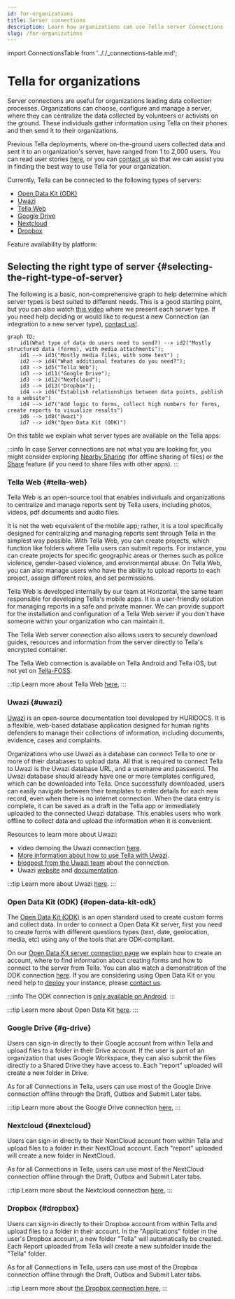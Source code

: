 ```yaml
---
id: for-organizations
title: Server connections
description: Learn how organizations can use Tella server Connections (Google Drive, Dropbox, Uwazi, ODK, Tella Web and Nextcloud) for research, advocacy, or accountability processes
slug: /for-organizations
---
```

import ConnectionsTable from '.././_connections-table.md';

# Tella for organizations

Server connections are useful for organizations leading data collection processes. Organizations can choose, configure and manage a server, where they can centralize the data collected by volunteers or activists on the ground. These individuals gather information using Tella on their phones and then send it to their organizations.

Previous Tella deployments, where on-the-ground users collected data and sent it to an organization's server, have ranged from 1 to 2,000 users. You can read user stories [here](/user-stories), or you can [contact us](/contact-us) so that we can assist you in finding the best way to use Tella for your organization.

Currently, Tella can be connected to the following types of servers:

* [Open Data Kit (ODK)](/odk)
* [Uwazi](/uwazi)
* [Tella Web](/tella-web)
* [Google Drive](/g-drive)
* [Nextcloud](/nextcloud)
* [Dropbox](/dropbox)

Feature availability by platform:
<ConnectionsTable/>

## Selecting the right type of server {#selecting-the-right-type-of-server}

The following is a basic, non-comprehensive graph to help determine which server types is best suited to different needs. This is a good starting point, but you can also watch [this video](/video-tutorials#connections-full-video) where we present each server type. If you need help deciding or would like to request a new Connection (an integration to a new server type), [contact us!](/contact-us).


```mermaid
graph TD;
    id1(What type of data do users need to send?) --> id2("Mostly structured data (forms), with media attachments");
    id1 --> id3("Mostly media files, with some text") ;
    id2 --> id4("What additional features do you need?");
    id3 --> id5("Tella Web");
    id3 --> id11("Google Drive");
    id3 --> id12("Nextcloud");
    id3 --> id13("Dropbox");
    id4 --> id6("Establish relationships between data points, publish to a website")
    id4 --> id7("Add logic to forms, collect high numbers for forms, create reports to visualize results")
    id6 --> id8("Uwazi")
    id7 --> id9("Open Data Kit (ODK)")
```

On this table we explain what server types are available on the Tella apps:
<ConnectionsTable/>

:::info
In case Server connections are not what you are looking for, you might consider exploring [Nearby Sharing](/nearby-sharing) (for offline sharing of files) or the [Share](/features#share-button) feature (if you need to share files with other apps).
:::


### Tella Web {#tella-web}

Tella Web is an open-source tool that enables individuals and organizations to centralize and manage reports sent by Tella users, including photos, videos, pdf documents and audio files. 

It is not the web equivalent of the mobile app; rather, it is a tool specifically designed for centralizing and managing reports sent through Tella in the simplest way possible. With Tella Web, you can create projects, which function like folders where Tella users can submit reports. For instance, you can create projects for specific geographic areas or themes such as police violence, gender-based violence, and environmental abuse. On Tella Web, you can also manage users who have the ability to upload reports to each project, assign different roles, and set permissions.

Tella Web is developed internally by our team at Horizontal, the same team responsible for developing Tella's mobile apps. It is a user-friendly solution for managing reports in a safe and private manner. We can provide support for the installation and configuration of a Tella Web server if you don't have someone within your organization who can maintain it.

The Tella Web server connection also allows users to securely download guides, resources and information from the server directly to Tella's encrypted container.

The Tella Web connection is available on Tella Android and Tella iOS, but not yet on [Tella-FOSS](/faq#is-tella-available-on-f-droid). 

:::tip
Learn more about Tella Web [here](/tella-web),
:::

### Uwazi {#uwazi}

[Uwazi](/uwazi) is an open-source documentation tool developed by HURIDOCS. It is a flexible, web-based database application designed for human rights defenders to manage their collections of information, including documents, evidence, cases and complaints. 

Organizations who use Uwazi as a database can connect Tella to one or more of their databases to upload data. All that is required to connect Tella to Uwazi is the Uwazi database URL, and a username and password. The Uwazi database should already have one or more templates configured, which can be downloaded into Tella. Once successfully downloaded, users can easily navigate between their templates to enter details for each new record, even when there is no internet connection. When the data entry is complete, it can be saved as a draft in the Tella app or immediately uploaded to the connected Uwazi database. This enables users who work offline to collect data and upload the information when it is convenient. 

Resources to learn more about Uwazi:
* video demoing the Uwazi connection [here](/video-tutorials#uwazi).
* [More information about how to use Tella with Uwazi](/uwazi).
* [blogpost from the Uwazi team](https://huridocs.org/2022/07/the-new-tella-app-lets-uwazi-users-document-violations-safely-and-while-offline/) about the connection.
* Uwazi [website](https://uwazi.io/) and [documentation](https://uwazi.readthedocs.io/en/latest/).

:::tip
Learn more about Uwazi [here](/uwazi).
:::



### Open Data Kit (ODK) {#open-data-kit-odk}

The [Open Data Kit (ODK)](https://getodk.org/) is an open standard used to create custom forms and collect data. In order to connect a Open Data Kit server, first you need to create forms with different questions types (text, date, geolocation, media, etc) using any of the tools that are ODK-compliant.

On our [Open Data Kit server connection page](/odk) we explain how to create an account, where to find information about creating forms and how to connect to the server from Tella. You can also watch a demonstration of the ODK connection [here](/video-tutorials#open-data-kit). If you are considering using Open Data Kit or you need help to [deploy](/faq#deploying-tella) your instance, please [contact us](/contact-us). 


:::info
The ODK connection is [only available on Android](/features). 
:::

:::tip
Learn more about Open Data Kit [here](/odk).
:::

### Google Drive {#g-drive}

Users can sign-in directly to their Google account from within Tella and upload files to a folder in their Drive account. If the user is part of an organization that uses Google Workspace, they can also submit the files directly to a Shared Drive they have access to. Each "report" uploaded will create a new folder in Drive.


As for all Connections in Tella, users can use most of the Google Drive connection offline through the Draft, Outbox and Submit Later tabs. 

:::tip
Learn more about the Google Drive connection [here](/g-drive),
:::


### Nextcloud {#nextcloud}
Users can sign-in directly to their NextCloud account from within Tella and upload files to a folder in their NextCloud account. Each "report" uploaded will create a new folder in NextCloud.

As for all Connections in Tella, users can use most of the NextCloud connection offline through the Draft, Outbox and Submit Later tabs. 

:::tip
Learn more about the Nextcloud connection [here](/nextcloud),
:::



### Dropbox {#dropbox}
Users can sign-in directly to their Dropbox account from within Tella and upload files to a folder in their account. In the "Applications" folder in the user's Dropbox account, a new folder "Tella" will automatically be created. Each Report uploaded from Tella will create a new subfolder inside the "Tella" folder.

As for all Connections in Tella, users can use most of the Dropbox connection offline through the Draft, Outbox and Submit Later tabs. 

:::tip
Learn more about [the Dropbox connection here](/dropbox),
:::





